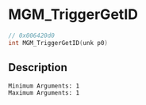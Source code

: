 # MGM_TriggerGetID
```c
// 0x006420d0
int MGM_TriggerGetID(unk p0)
```
## Description
```
Minimum Arguments: 1
Maximum Arguments: 1
```
